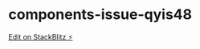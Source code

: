 # components-issue-qyis48

[Edit on StackBlitz ⚡️](https://stackblitz.com/edit/components-issue-qyis48)